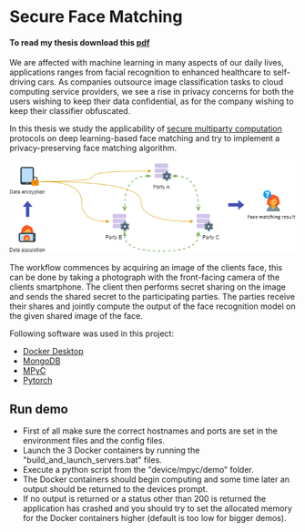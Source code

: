 # Secure Face Matching
#### To read my thesis download this [pdf](https://github.com/Fluxmux/master-thesis/blob/master/thesis.pdf)
We are affected with machine learning in many aspects of our daily lives, applications ranges from facial recognition to enhanced healthcare to self-driving cars. As companies outsource image classification tasks to cloud computing service providers, we see a rise in privacy concerns for both the users wishing to keep their data confidential, as for the company wishing to keep their classifier obfuscated.

In this thesis we study the applicability of [secure multiparty computation](https://en.wikipedia.org/wiki/Secure_multi-party_computation "MPC") protocols on deep learning-based face matching and try to implement a privacy-preserving face matching algorithm.

![Workflow](https://github.com/Fluxmux/master-thesis/blob/master/fig/workflow.png)

The workflow commences by acquiring an image of the clients face, this can be done by taking a photograph with the front-facing camera of the clients smartphone. The client then performs secret sharing on the image and sends the shared secret to the participating parties. The parties receive their shares and jointly compute the output of the face recognition model on the given shared image of the face.

Following software was used in this project:
* [Docker Desktop](https://www.docker.com/products/docker-desktop)
* [MongoDB](https://mongodb.com)
* [MPyC](https://github.com/lschoe/mpyc)
* [Pytorch](https://pytorch.org/)

## Run demo
- First of all make sure the correct hostnames and ports are set in the environment files and the config files.
- Launch the 3 Docker containers by running the "build_and_launch_servers.bat" files.
- Execute a python script from the "device/mpyc/demo" folder.
- The Docker containers should begin computing and some time later an output should be returned to the devices prompt.
- If no output is returned or a status other than 200 is returned the application has crashed and you should try to set the allocated memory for the Docker containers higher (default is too low for bigger demos).